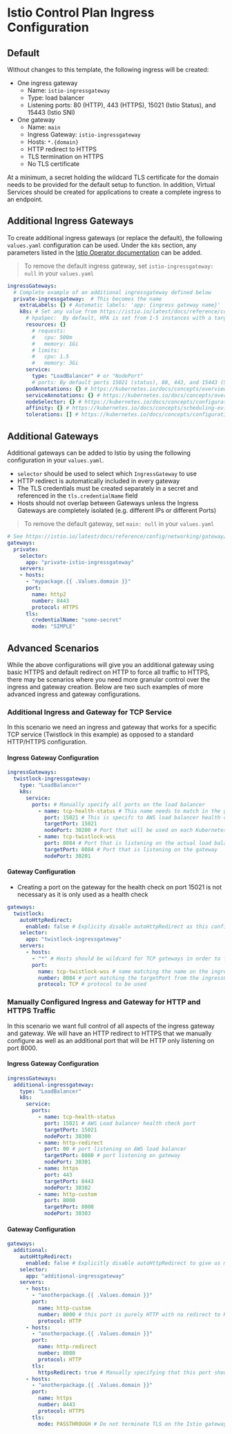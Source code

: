 # Istio Control Plan Ingress Configuration

## Default

Without changes to this template, the following ingress will be created:

- One ingress gateway
  - Name: `istio-ingressgateway`
  - Type: load balancer
  - Listening ports: 80 (HTTP), 443 (HTTPS), 15021 (Istio Status), and 15443 (Istio SNI)
- One gateway
  - Name: `main`
  - Ingress Gateway: `istio-ingressgateway`
  - Hosts: `*.{domain}`
  - HTTP redirect to HTTPS
  - TLS termination on HTTPS
  - No TLS certificate

At a minimum, a secret holding the wildcard TLS certificate for the domain needs to be provided for the default setup to function.  In addition, Virtual Services should be created for applications to create a complete ingress to an endpoint.

## Additional Ingress Gateways

To create additional ingress gateways (or replace the default), the following `values.yaml` configuration can be used.  Under the `k8s` section, any parameters listed in the [Istio Operator documentation](https://istio.io/latest/docs/reference/config/istio.operator.v1alpha1/#KubernetesResourcesSpec) can be added.

> To remove the default ingress gateway, set `istio-ingressgateway: null` in your `values.yaml`

```yaml
ingressGateways:
  # Complete example of an additional ingressgateway defined below
  private-ingressgateway:  # This becomes the name
    extraLabels: {} # Automatic labels: 'app: {ingress gateway name}'
    k8s: # Set any value from https://istio.io/latest/docs/reference/config/istio.operator.v1alpha1/#KubernetesResourcesSpec
      # hpaSpec:  By default, HPA is set from 1-5 instances with a target average utilization of 80%
      resources: {}
        # requests:
        #   cpu: 500m
        #   memory: 1Gi
        # limits:
        #   cpu: 1.5
        #   memory: 3Gi
      service:
        type: "LoadBalancer" # or "NodePort"
        # ports: By default ports 15021 (status), 80, 443, and 15443 (SNI Routing) are setup
      podAnnotations: {} # https://kubernetes.io/docs/concepts/overview/working-with-objects/annotations/
      serviceAnnotations: {} # https://kubernetes.io/docs/concepts/overview/working-with-objects/annotations/
      nodeSelector: {} # https://kubernetes.io/docs/concepts/configuration/assign-pod-node/#nodeselector
      affinity: {} # https://kubernetes.io/docs/concepts/scheduling-eviction/assign-pod-node/#affinity-and-anti-affinity
      tolerations: [] # https://kubernetes.io/docs/concepts/configuration/taint-and-toleration/
```

## Additional Gateways

Additional gateways can be added to Istio by using the following configuration in your `values.yaml`.

- `selector` should be used to select which `IngressGateway` to use
- HTTP redirect is automatically included in every gateway
- The TLS credentials must be created separately in a secret and referenced in the `tls.credentialName` field
- Hosts should not overlap between Gateways unless the Ingress Gateways are completely isolated (e.g. different IPs or different Ports)

> To remove the default gateway, set `main: null` in your `values.yaml`

```yaml
# See https://istio.io/latest/docs/reference/config/networking/gateway/#Gateway for spec
gateways:
  private:
    selector:
      app: "private-istio-ingressgateway"
    servers:
    - hosts:
      - "mypackage.{{ .Values.domain }}"
      port:
        name: http2
        number: 8443
        protocol: HTTPS
      tls:
        credentialName: "some-secret"
        mode: "SIMPLE"
  ```

## Advanced Scenarios

While the above configurations will give you an additional gateway using basic HTTPS and default redirect on HTTP to force all traffic to HTTPS, there may be scenarios where you need more granular control over the ingress and gateway creation.  Below are two such examples of more advanced ingress and gateway configurations.

### Additional Ingress and Gateway for TCP Service

In this scenario we need an ingress and gateway that works for a specific TCP service (Twistlock in this example) as opposed to a standard HTTP/HTTPS configuration.

#### Ingress Gateway Configuration

```yaml
ingressGateways:
  twistlock-ingressgateway:
    type: "LoadBalancer"
    k8s:
      service:
        ports: # Manually specify all ports on the load balancer
          - name: tcp-health-status # This name needs to match in the gateway configuration
            port: 15021 # This is specifc to AWS load balancer health checks
            targetPort: 15021 
            nodePort: 30200 # Port that will be used on each Kubernetes node
          - name: tcp-twistlock-wss
            port: 8084 # Port that is listening on the actual load balancer
            targetPort: 8084 # Port that is listening on the gateway
            nodePort: 30201
```

#### Gateway Configuration

- Creating a port on the gateway for the health check on port 15021 is not necessary as it is only used as a health check

```yaml
gateways:
  twistlock:
    autoHttpRedirect:
      enabled: false # Explicity disable autoHttpRedirect as this configuration is not valid for a TCP gateway
    selector:
      app: "twistlock-ingressgateway"
    servers:
      - hosts:
        - "*" # Hosts should be wildcard for TCP gateways in order to function properly 
        port:
          name: tcp-twistlock-wss # name matching the name on the ingressGateway
          number: 8084 # port matching the targetPort from the ingressGateway
          protocol: TCP # protocol to be used
```

### Manually Configured Ingress and Gateway for HTTP and HTTPS Traffic

In this scenario we want full control of all aspects of the ingress gateway and gateway.  We will have an HTTP redirect to HTTPS that we manually configure as well as an additional port that will be HTTP only listening on port 8000.

#### Ingress Gateway Configuration

```yaml
ingressGateways:
  additional-ingressgateway:
    type: "LoadBalancer"
    k8s:
      service:
        ports:
          - name: tcp-health-status
            port: 15021 # AWS Load balancer health check port
            targetPort: 15021
            nodePort: 30300
          - name: http-redirect
            port: 80 # port listening on AWS load balancer
            targetPort: 8080 # port listening on gateway
            nodePort: 30301
          - name: https
            port: 443
            targetPort: 8443
            nodePort: 30302
          - name: http-custom
            port: 8000
            targetPort: 8000
            nodePort: 30303
```

#### Gateway Configuration

```yaml
gateways:
  additional:
    autoHttpRedirect:
      enabled: false # Explicitly disable autoHttpRedirect to give us more granular control over all settings
    selector:
      app: "additional-ingressgateway"
    servers:
      - hosts:
        - "anotherpackage.{{ .Values.domain }}"
        port:
          name: http-custom
          number: 8000 # this port is purely HTTP with no redirect to HTTPS
          protocol: HTTP
      - hosts:
        - "anotherpackage.{{ .Values.domain }}"
        port:
          name: http-redirect
          number: 8080
          protocol: HTTP
        tls:
          httpsRedirect: true # Manually specifying that this port should redirect all traffic to the HTTPS endpoint
      - hosts:
        - "anotherpackage.{{ .Values.domain }}"
        port:
          name: https
          number: 8443
          protocol: HTTPS
        tls:
          mode: PASSTHROUGH # Do not terminate TLS on the Istio gateway, pass it through instead
```